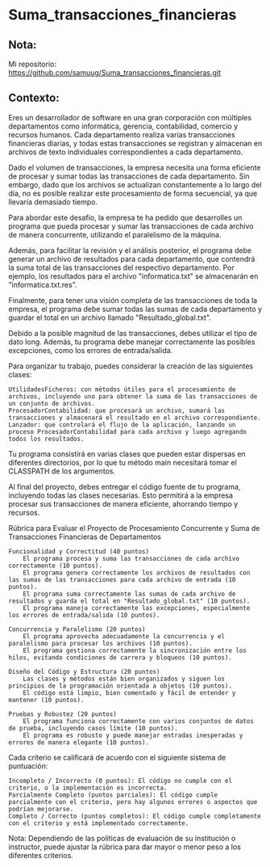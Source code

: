 # Suma_transacciones_financieras
## Nota:
Mi repositorio: https://github.com/samuug/Suma_transacciones_financieras.git

## Contexto: 

Eres un desarrollador de software en una gran corporación con múltiples departamentos como informática, gerencia, contabilidad, comercio y recursos humanos. Cada departamento realiza varias transacciones financieras diarias, y todas estas transacciones se registran y almacenan en archivos de texto individuales correspondientes a cada departamento.

Dado el volumen de transacciones, la empresa necesita una forma eficiente de procesar y sumar todas las transacciones de cada departamento. Sin embargo, dado que los archivos se actualizan constantemente a lo largo del día, no es posible realizar este procesamiento de forma secuencial, ya que llevaría demasiado tiempo.

Para abordar este desafío, la empresa te ha pedido que desarrolles un programa que pueda procesar y sumar las transacciones de cada archivo de manera concurrente, utilizando el paralelismo de la máquina.

Además, para facilitar la revisión y el análisis posterior, el programa debe generar un archivo de resultados para cada departamento, que contendrá la suma total de las transacciones del respectivo departamento. Por ejemplo, los resultados para el archivo "informatica.txt" se almacenarán en "informatica.txt.res".

Finalmente, para tener una visión completa de las transacciones de toda la empresa, el programa debe sumar todas las sumas de cada departamento y guardar el total en un archivo llamado "Resultado_global.txt".

Debido a la posible magnitud de las transacciones, debes utilizar el tipo de dato long. Además, tu programa debe manejar correctamente las posibles excepciones, como los errores de entrada/salida.

Para organizar tu trabajo, puedes considerar la creación de las siguientes clases:

    UtilidadesFicheros: con métodos útiles para el procesamiento de archivos, incluyendo uno para obtener la suma de las transacciones de un conjunto de archivos.
    ProcesadorContabilidad: que procesará un archivo, sumará las transacciones y almacenará el resultado en el archivo correspondiente.
    Lanzador: que controlará el flujo de la aplicación, lanzando un proceso ProcesadorContabilidad para cada archivo y luego agregando todos los resultados.

Tu programa consistirá en varias clases que pueden estar dispersas en diferentes directorios, por lo que tu método main necesitará tomar el CLASSPATH de los argumentos.

Al final del proyecto, debes entregar el código fuente de tu programa, incluyendo todas las clases necesarias. Esto permitirá a la empresa procesar sus transacciones de manera eficiente, ahorrando tiempo y recursos.

Rúbrica para Evaluar el Proyecto de Procesamiento Concurrente y Suma de Transacciones Financieras de Departamentos

    Funcionalidad y Correctitud (40 puntos)
        El programa procesa y suma las transacciones de cada archivo correctamente (10 puntos).
        El programa genera correctamente los archivos de resultados con las sumas de las transacciones para cada archivo de entrada (10 puntos).
        El programa suma correctamente las sumas de cada archivo de resultados y guarda el total en "Resultado_global.txt" (10 puntos).
        El programa maneja correctamente las excepciones, especialmente los errores de entrada/salida (10 puntos).

    Concurrencia y Paralelismo (20 puntos)
        El programa aprovecha adecuadamente la concurrencia y el paralelismo para procesar los archivos (10 puntos).
        El programa gestiona correctamente la sincronización entre los hilos, evitando condiciones de carrera y bloqueos (10 puntos).

    Diseño del Código y Estructura (20 puntos)
        Las clases y métodos están bien organizados y siguen los principios de la programación orientada a objetos (10 puntos).
        El código está limpio, bien comentado y fácil de entender y mantener (10 puntos).

    Pruebas y Robustez (20 puntos)
        El programa funciona correctamente con varios conjuntos de datos de prueba, incluyendo casos límite (10 puntos).
        El programa es robusto y puede manejar entradas inesperadas y errores de manera elegante (10 puntos).

Cada criterio se calificará de acuerdo con el siguiente sistema de puntuación:

    Incompleto / Incorrecto (0 puntos): El código no cumple con el criterio, o la implementación es incorrecta.
    Parcialmente Completo (puntos parciales): El código cumple parcialmente con el criterio, pero hay algunos errores o aspectos que podrían mejorarse.
    Completo / Correcto (puntos completos): El código cumple completamente con el criterio y está implementado correctamente.

Nota: Dependiendo de las políticas de evaluación de su institución o instructor, puede ajustar la rúbrica para dar mayor o menor peso a los diferentes criterios.